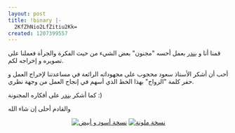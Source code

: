 ```yaml
---
layout: post
title: !binary |-
  2KfZhNio2LfZitiu2Kk=
created: 1207399557
---
```

<p>قمنا أنا و <a href="http://bandar.raffah.com/wp/?p=718">بندر</a> بعمل أحسه &quot;مجنون&quot; بعض الشيء من حيث الفكرة والجرأة فعملنا على تصويره و إخراجه لكم.</p> <p>أحب أن أشكر الأستاذ سعود محجوب على مجهوداته الرائعة في مساعدتنا لإخراج العمل و حفر كلمة &quot;الزواج&quot; بهذا الخط الذي أسهم في إنجاح العمل من وجهة نظري.</p> <p>كما أشكر <a href="http://bandar.raffah.com/wp/?p=718">بندر</a> على أفكاره المجنونة :)</p> <p>والقادم أحلى إن شاء الله</p> <p align="center"><a href="http://www.flickr.com/photos/yraffah/2389755826/"><img src="http://farm3.static.flickr.com/2321/2389755826_a1fe1c68c4_m.jpg" alt="نسخة أسود و أبيض" /></a>  <a href="http://www.flickr.com/photos/yraffah/2389766082/"><img src="http://farm4.static.flickr.com/3085/2389766082_3dce1af2e4_m.jpg" alt="نسخة ملونة" /></a></p>
